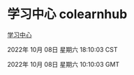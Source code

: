 # 学习中心 colearnhub
[学习中心](http://27.19.33.125:56308/colearnhub/)

2022年 10月 08日 星期六 18:10:03 CST

2022年 10月 08日 星期六 10:10:03 GMT
